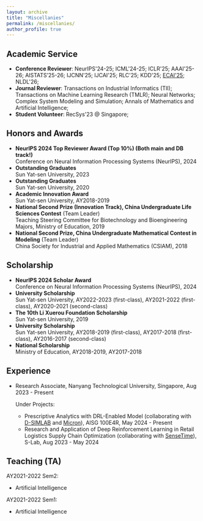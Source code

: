 ```yaml
---
layout: archive
title: "Miscellanies"
permalink: /miscellanies/
author_profile: true
---
```


## Academic Service

* **Conference Reviewer**: NeurIPS'24-25; ICML'24-25; ICLR'25; AAAI'25-26; AISTATS’25-26; IJCNN'25; IJCAI'25; RLC'25; KDD'25; [ECAI'25](https://ecai2025.org/program-committee/); NLDL'26;
* **Journal Reviewer**: Transactions on Industrial Informatics (TII); Transactions on Machine Learning Research (TMLR); Neural Networks; Complex System Modeling and Simulation; Annals of Mathematics and Artificial Intelligence;
* **Student Volunteer**: RecSys'23 @ Singapore;


## Honors and Awards
- **NeurIPS 2024 Top Reviewer Award (Top 10%) (Both main and DB track!)**  
Conference on Neural Information Processing Systems (NeurIPS), 2024
- **Outstanding Graduates**  
Sun Yat-sen University, 2023
- **Outstanding Graduates**  
Sun Yat-sen University, 2020
- **Academic Innovation Award**  
Sun Yat-sen University, AY2018-2019
- **National Second Prize (Innovation Track), China Undergraduate Life Sciences Contest** (Team Leader)  
Teaching Steering Committee for Biotechnology and Bioengineering Majors, Ministry of Education, 2019
- **National Second Prize, China Undergraduate Mathematical Contest in Modeling** (Team Leader)  
China Society for Industrial and Applied Mathematics (CSIAM), 2018  

## Scholarship  

- **NeurIPS 2024 Scholar Award**  
Conference on Neural Information Processing Systems (NeurIPS), 2024
- **University Scholarship**  
Sun Yat-sen University, AY2022-2023 (first-class), AY2021-2022 (first-class), AY2020-2021 (second-class)
- **The 10th Li Xuerou Foundation Scholarship**  
Sun Yat-sen University, 2019
- **University Scholarship**   
Sun Yat-sen University, AY2018-2019 (first-class), AY2017-2018 (first-class), AY2016-2017 (second-class)
- **National Scholarship**  
Ministry of Education, AY2018-2019, AY2017-2018

## Experience

- Research Associate, Nanyang Technological University, Singapore, Aug 2023 - Present
  
  Under Projects:
  - Prescriptive Analytics with DRL-Enabled Model (collaborating with [D-SIMLAB](https://d-simlab.com/) and [Micron](https://www.micron.com/)), AISG 100E4R, May 2024 - Present
  - Research and Application of Deep Reinforcement Learning in Retail Logistics Supply Chain Optimization (collaborating with [SenseTime](https://www.sensetime.com/en)), S-Lab, Aug 2023 - May 2024
 
## Teaching (TA)

AY2021-2022 Sem2:
* Artificial Intelligence
  
AY2021-2022 Sem1:
* Artificial Intelligence

  
    
